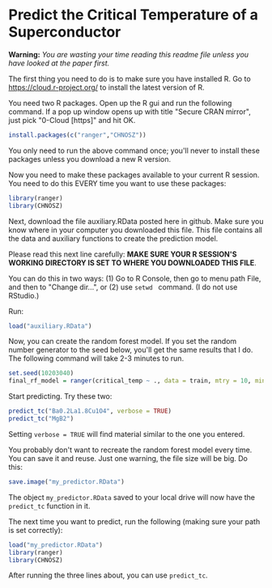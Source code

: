 # Predict the Critical Temperature of a Superconductor

**Warning:**  *You are wasting your time reading this readme file unless you have looked at the paper first.*

The first thing you need to do is to make sure you have installed R.  Go to https://cloud.r-project.org/ to install the latest version of R.

You need two R packages.  Open up the R gui and run the following command.  If a pop up window opens up with title "Secure CRAN mirror", just pick "0-Cloud [https]" and hit OK.  
```r
install.packages(c("ranger","CHNOSZ"))
```
You only need to run the above command once; you'll never to install these packages unless you download a new R version.

Now you need to make these packages available to your current R session.  You need to do this EVERY time you want to use these packages:
```r
library(ranger)
library(CHNOSZ)
```

Next, download the file auxiliary.RData posted here in github.  Make sure you know where in your computer you downloaded this file.  This file contains all the data and auxiliary functions to create the prediction model.

Please read this next line carefully: **MAKE SURE YOUR R SESSION'S WORKING DIRECTORY IS SET TO WHERE YOU DOWNLOADED THIS FILE**.  

You can do this in two ways: (1) Go to R Console, then go to menu path File, and then to "Change dir...", or (2) use ```setwd ``` command.  (I do not use RStudio.)

Run:
```r
load("auxiliary.RData")
```

Now, you can create the random forest model.  If you set the random number generator to the seed below, you'll get the same results that I do.  The following command will take 2-3 minutes to run.
```r
set.seed(10203040)
final_rf_model = ranger(critical_temp ~ ., data = train, mtry = 10, min.node.size = 1, num.trees = 1000)
```

Start predicting.  Try these two:
```r
predict_tc("Ba0.2La1.8Cu1O4", verbose = TRUE)
predict_tc("MgB2")
```
Setting ```verbose = TRUE``` will find material similar to the one you entered.

You probably don't want to recreate the random forest model every time.  You can save it and reuse.  Just one warning, the file size will be big.  Do this:
```r
save.image("my_predictor.RData")
```
The object ```my_predictor.RData``` saved to your local drive will now have the ```predict_tc``` function in it.

The next time you want to predict, run the following (making sure your path is set correctly):
```r
load("my_predictor.RData")
library(ranger)
library(CHNOSZ)
```
After running the three lines about, you can use ```predict_tc```.
